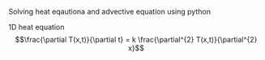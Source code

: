 Solving heat eqautiona and advective equation using python

1D heat equation $$\frac{\partial T(x,t)}{\partial t} = k \frac{\partial^{2} T(x,t)}{\partial^{2} x}$$

